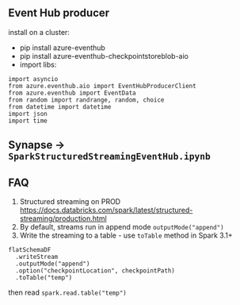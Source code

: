 ## Event Hub producer 

install on a cluster:
- pip install azure-eventhub
- pip install azure-eventhub-checkpointstoreblob-aio
- import libs:
 ```
 import asyncio
from azure.eventhub.aio import EventHubProducerClient
from azure.eventhub import EventData
from random import randrange, random, choice
from datetime import datetime
import json
import time
```


## Synapse -> `SparkStructuredStreamingEventHub.ipynb`

## FAQ
1. Structured streaming on PROD https://docs.databricks.com/spark/latest/structured-streaming/production.html
2. By default, streams run in append mode `outputMode("append")`
3. Write the streaming to a table - use `toTable` method in Spark 3.1+ 
```
flatSchemaDF
  .writeStream
  .outputMode("append")
  .option("checkpointLocation", checkpointPath)
  .toTable("temp")
```

then read `spark.read.table("temp")`

